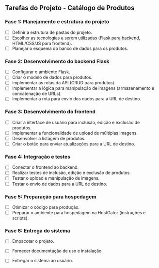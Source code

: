 ## Tarefas do Projeto - Catálogo de Produtos

### Fase 1: Planejamento e estrutura do projeto
- [ ] Definir a estrutura de pastas do projeto.
- [ ] Escolher as tecnologias a serem utilizadas (Flask para backend, HTML/CSS/JS para frontend).
- [ ] Planejar o esquema do banco de dados para os produtos.

### Fase 2: Desenvolvimento do backend Flask
- [ ] Configurar o ambiente Flask.
- [ ] Criar o modelo de dados para produtos.
- [ ] Implementar as rotas da API (CRUD para produtos).
- [ ] Implementar a lógica para manipulação de imagens (armazenamento e concatenação de URLs).
- [ ] Implementar a rota para envio dos dados para a URL de destino.

### Fase 3: Desenvolvimento do frontend
- [ ] Criar a interface de usuário para inclusão, edição e exclusão de produtos.
- [ ] Implementar a funcionalidade de upload de múltiplas imagens.
- [ ] Desenvolver a listagem de produtos.
- [ ] Criar o botão para enviar atualizações para a URL de destino.

### Fase 4: Integração e testes
- [ ] Conectar o frontend ao backend.
- [ ] Realizar testes de inclusão, edição e exclusão de produtos.
- [ ] Testar o upload e manipulação de imagens.
- [ ] Testar o envio de dados para a URL de destino.

### Fase 5: Preparação para hospedagem
- [ ] Otimizar o código para produção.
- [ ] Preparar o ambiente para hospedagem na HostGator (instruções e scripts).

### Fase 6: Entrega do sistema
- [ ] Empacotar o projeto.
- [ ] Fornecer documentação de uso e instalação.
- [ ] Entregar o sistema ao usuário.

